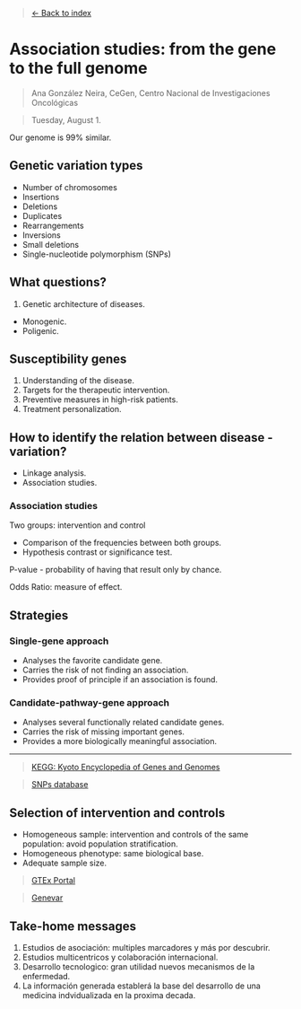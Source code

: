 > [<- Back to index](README.md)

# Association studies: from the gene to the full genome
> Ana González Neira, CeGen, Centro Nacional de Investigaciones Oncológicas

> Tuesday, August 1.

Our genome is 99% similar.

## Genetic variation types
- Number of chromosomes
- Insertions
- Deletions
- Duplicates
- Rearrangements
- Inversions
- Small deletions
- Single-nucleotide polymorphism (SNPs)

## What questions?
1. Genetic architecture of diseases.
  - Monogenic.
  - Poligenic.

## Susceptibility genes
1. Understanding of the disease.
2. Targets for the therapeutic intervention.
3. Preventive measures in high-risk patients.
4. Treatment personalization.

## How to identify the relation between disease - variation?
- Linkage analysis.
- Association studies.

### Association studies
Two groups: intervention and control

- Comparison of the frequencies between both groups.
- Hypothesis contrast or significance test.

P-value - probability of having that result only by chance.

Odds Ratio: measure of effect.

## Strategies
### Single-gene approach
- Analyses the favorite candidate gene.
- Carries the risk of not finding an association.
- Provides proof of principle if an association is found.

### Candidate-pathway-gene approach
- Analyses several functionally related candidate genes.
- Carries the risk of missing important genes.
- Provides a more biologically meaningful association.

----

> [KEGG: Kyoto Encyclopedia of Genes and Genomes](http://www.genome.jp/kegg/)

> [SNPs database](https://www.ncbi.nlm.nih.gov/snp)

## Selection of intervention and controls
- Homogeneous sample: intervention and controls of the same population: avoid population stratification.
- Homogeneous phenotype: same biological base.
- Adequate sample size.

> [GTEx Portal](https://www.gtexportal.org/home/)

> [Genevar](http://www.sanger.ac.uk/science/tools/genevar-gene-expression-variation-archive)

## Take-home messages

1. Estudios de asociación: multiples marcadores y más por descubrir.
2. Estudios multicentricos y colaboración internacional.
3. Desarrollo tecnologico: gran utilidad nuevos mecanismos de la enfermedad.
4. La información generada establerá la base del desarrollo de una medicina indvidualizada en la proxima decada.
